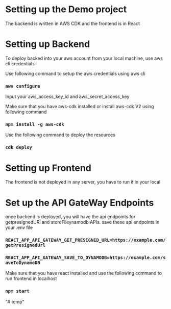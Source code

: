 # Setting up the Demo project

The backend is written in AWS CDK and the frontend is in React 

# Setting up Backend
To deploy backed into your aws account from your local machine, use aws cli credentials 

Use following command to setup the aws credentials using aws cli 
### `aws configure`
Input your aws_access_key_id and aws_secret_access_key 

Make sure that you have aws-cdk installed or install aws-cdk V2 using following command
### `npm install -g aws-cdk`

Use the following command to deploy the resources
### `cdk deploy`

# Setting up Frontend
The frontend is not deployed in any server, you have to run it in your local

# Set up the API GateWay Endpoints
once backend is deployed, you will have the api endpoints for getpresignedURl and  storeFileynamodb APIs. save these api endpoints in your .env file
### `REACT_APP_API_GATEWAY_GET_PRESIGNED_URL=https://example.com/getPresignedUrl`
### `REACT_APP_API_GATEWAY_SAVE_TO_DYNAMODB=https://example.com/saveToDynamoDB`

Make sure that you have react installed and use the following command to run frontend in localhost 
### `npm start`




"# temp" 
